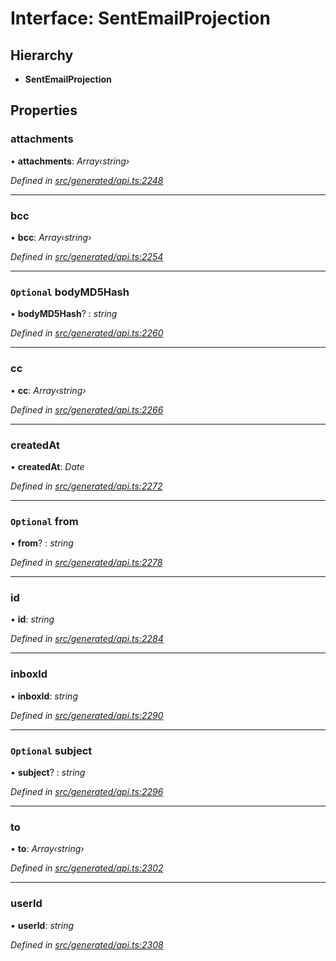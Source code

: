 # Interface: SentEmailProjection

## Hierarchy

* **SentEmailProjection**

## Properties

###  attachments

• **attachments**: *Array‹string›*

*Defined in [src/generated/api.ts:2248](https://github.com/mailslurp/mailslurp-client-ts-js/blob/9736ebe/src/generated/api.ts#L2248)*

___

###  bcc

• **bcc**: *Array‹string›*

*Defined in [src/generated/api.ts:2254](https://github.com/mailslurp/mailslurp-client-ts-js/blob/9736ebe/src/generated/api.ts#L2254)*

___

### `Optional` bodyMD5Hash

• **bodyMD5Hash**? : *string*

*Defined in [src/generated/api.ts:2260](https://github.com/mailslurp/mailslurp-client-ts-js/blob/9736ebe/src/generated/api.ts#L2260)*

___

###  cc

• **cc**: *Array‹string›*

*Defined in [src/generated/api.ts:2266](https://github.com/mailslurp/mailslurp-client-ts-js/blob/9736ebe/src/generated/api.ts#L2266)*

___

###  createdAt

• **createdAt**: *Date*

*Defined in [src/generated/api.ts:2272](https://github.com/mailslurp/mailslurp-client-ts-js/blob/9736ebe/src/generated/api.ts#L2272)*

___

### `Optional` from

• **from**? : *string*

*Defined in [src/generated/api.ts:2278](https://github.com/mailslurp/mailslurp-client-ts-js/blob/9736ebe/src/generated/api.ts#L2278)*

___

###  id

• **id**: *string*

*Defined in [src/generated/api.ts:2284](https://github.com/mailslurp/mailslurp-client-ts-js/blob/9736ebe/src/generated/api.ts#L2284)*

___

###  inboxId

• **inboxId**: *string*

*Defined in [src/generated/api.ts:2290](https://github.com/mailslurp/mailslurp-client-ts-js/blob/9736ebe/src/generated/api.ts#L2290)*

___

### `Optional` subject

• **subject**? : *string*

*Defined in [src/generated/api.ts:2296](https://github.com/mailslurp/mailslurp-client-ts-js/blob/9736ebe/src/generated/api.ts#L2296)*

___

###  to

• **to**: *Array‹string›*

*Defined in [src/generated/api.ts:2302](https://github.com/mailslurp/mailslurp-client-ts-js/blob/9736ebe/src/generated/api.ts#L2302)*

___

###  userId

• **userId**: *string*

*Defined in [src/generated/api.ts:2308](https://github.com/mailslurp/mailslurp-client-ts-js/blob/9736ebe/src/generated/api.ts#L2308)*
